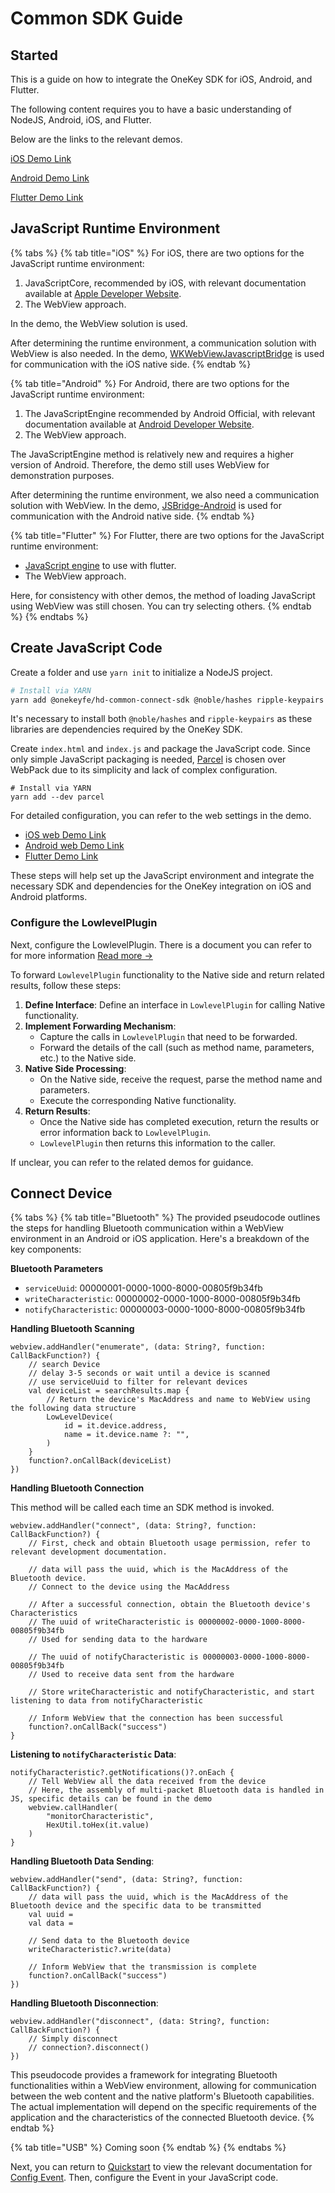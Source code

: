 # Common SDK Guide

## Started

This is a guide on how to integrate the OneKey SDK for iOS, Android, and Flutter.&#x20;

The following content requires you to have a basic understanding of NodeJS, Android, iOS, and Flutter.&#x20;

Below are the links to the relevant demos.

[iOS Demo Link](https://github.com/originalix/Hardware-Lowlevel-Communicate)

[Android Demo Link](https://github.com/ByteZhang1024/OneKeyHardwareExample)

[Flutter Demo Link](https://github.com/ByteZhang1024/OneKeyFlutterHardwareExample)



## JavaScript Runtime Environment

{% tabs %}
{% tab title="iOS" %}
For iOS, there are two options for the JavaScript runtime environment:

1. JavaScriptCore, recommended by iOS, with relevant documentation available at [Apple Developer Website](https://developer.apple.com/documentation/javascriptcore).
2. The WebView approach.

In the demo, the WebView solution is used.

After determining the runtime environment, a communication solution with WebView is also needed. In the demo, [WKWebViewJavascriptBridge](https://github.com/Lision/WKWebViewJavascriptBridge) is used for communication with the iOS native side.
{% endtab %}

{% tab title="Android" %}
For Android, there are two options for the JavaScript runtime environment:

1. The JavaScriptEngine recommended by Android Official, with relevant documentation available at [Android Developer Website](https://developer.android.com/develop/ui/views/layout/webapps/jsengine).
2. The WebView approach.

The JavaScriptEngine method is relatively new and requires a higher version of Android. Therefore, the demo still uses WebView for demonstration purposes.

After determining the runtime environment, we also need a communication solution with WebView. In the demo, [JSBridge-Android](https://github.com/smallbuer/JSBridge-Android) is used for communication with the Android native side.
{% endtab %}

{% tab title="Flutter" %}
For Flutter, there are two options for the JavaScript runtime environment:

* [JavaScript engine](https://pub.dev/packages/flutter_js) to use with flutter.
* The WebView approach.

Here, for consistency with other demos, the method of loading JavaScript using WebView was still chosen. You can try selecting others.
{% endtab %}
{% endtabs %}

## Create JavaScript Code

Create a folder and use `yarn init` to initialize a NodeJS project.

```bash
# Install via YARN
yarn add @onekeyfe/hd-common-connect-sdk @noble/hashes ripple-keypairs
```

It's necessary to install both `@noble/hashes` and `ripple-keypairs` as these libraries are dependencies required by the OneKey SDK.

Create `index.html` and `index.js` and package the JavaScript code. Since only simple JavaScript packaging is needed, [Parcel](https://parceljs.org/) is chosen over WebPack due to its simplicity and lack of complex configuration.

```
# Install via YARN
yarn add --dev parcel
```

For detailed configuration, you can refer to the web settings in the demo.

* [iOS web Demo Link](https://github.com/originalix/Hardware-Lowlevel-Communicate/tree/main/web)
* [Android web Demo Link](https://github.com/ByteZhang1024/OneKeyHardwareExample/tree/main/web)
* [Flutter Demo Link](https://github.com/ByteZhang1024/OneKeyFlutterHardwareExample)

These steps will help set up the JavaScript environment and integrate the necessary SDK and dependencies for the OneKey integration on iOS and Android platforms.

### Configure the LowlevelPlugin

Next, configure the LowlevelPlugin. There is a document you can refer to for more information [Read more →](low-level-transport-plugin.md)



To forward `LowlevelPlugin` functionality to the Native side and return related results, follow these steps:

1. **Define Interface**: Define an interface in `LowlevelPlugin` for calling Native functionality.
2. **Implement Forwarding Mechanism**:
   * Capture the calls in `LowlevelPlugin` that need to be forwarded.
   * Forward the details of the call (such as method name, parameters, etc.) to the Native side.
3. **Native Side Processing**:
   * On the Native side, receive the request, parse the method name and parameters.
   * Execute the corresponding Native functionality.
4. **Return Results**:
   * Once the Native side has completed execution, return the results or error information back to `LowlevelPlugin`.
   * `LowlevelPlugin` then returns this information to the caller.

If unclear, you can refer to the related demos for guidance.

## Connect Device

{% tabs %}
{% tab title="Bluetooth" %}
The provided pseudocode outlines the steps for handling Bluetooth communication within a WebView environment in an Android or iOS application. Here's a breakdown of the key components:

**Bluetooth Parameters**

* `serviceUuid`: 00000001-0000-1000-8000-00805f9b34fb
* `writeCharacteristic`: 00000002-0000-1000-8000-00805f9b34fb
* `notifyCharacteristic`: 00000003-0000-1000-8000-00805f9b34fb

**Handling Bluetooth Scanning**

```
webview.addHandler("enumerate", (data: String?, function: CallBackFunction?) {
    // search Device
    // delay 3-5 seconds or wait until a device is scanned
    // use serviceUuid to filter for relevant devices
    val deviceList = searchResults.map {
        // Return the device's MacAddress and name to WebView using the following data structure
        LowLevelDevice(
            id = it.device.address,
            name = it.device.name ?: "",
        )
    }
    function?.onCallBack(deviceList)
})
```

**Handling Bluetooth Connection**

This method will be called each time an SDK method is invoked.

```
webview.addHandler("connect", (data: String?, function: CallBackFunction?) {
    // First, check and obtain Bluetooth usage permission, refer to relevant development documentation.
    
    // data will pass the uuid, which is the MacAddress of the Bluetooth device.
    // Connect to the device using the MacAddress
    
    // After a successful connection, obtain the Bluetooth device's Characteristics
    // The uuid of writeCharacteristic is 00000002-0000-1000-8000-00805f9b34fb
    // Used for sending data to the hardware
    
    // The uuid of notifyCharacteristic is 00000003-0000-1000-8000-00805f9b34fb
    // Used to receive data sent from the hardware
    
    // Store writeCharacteristic and notifyCharacteristic, and start listening to data from notifyCharacteristic
    
    // Inform WebView that the connection has been successful
    function?.onCallBack("success")
}
```

**Listening to `notifyCharacteristic` Data**:

```
notifyCharacteristic?.getNotifications()?.onEach {
    // Tell WebView all the data received from the device
    // Here, the assembly of multi-packet Bluetooth data is handled in JS, specific details can be found in the demo
    webview.callHandler(
        "monitorCharacteristic",
        HexUtil.toHex(it.value)
    )
}
```

**Handling Bluetooth Data Sending**:

```
webview.addHandler("send", (data: String?, function: CallBackFunction?) {   
    // data will pass the uuid, which is the MacAddress of the Bluetooth device and the specific data to be transmitted
    val uuid = 
    val data = 
    
    // Send data to the Bluetooth device
    writeCharacteristic?.write(data)
    
    // Inform WebView that the transmission is complete
    function?.onCallBack("success")
})
```

**Handling Bluetooth Disconnection**:

```
webview.addHandler("disconnect", (data: String?, function: CallBackFunction?) {
    // Simply disconnect
    // connection?.disconnect()
})
```

This pseudocode provides a framework for integrating Bluetooth functionalities within a WebView environment, allowing for communication between the web content and the native platform's Bluetooth capabilities. The actual implementation will depend on the specific requirements of the application and the characteristics of the connected Bluetooth device.
{% endtab %}

{% tab title="USB" %}
Coming soon
{% endtab %}
{% endtabs %}

Next, you can return to [Quickstart](../started.md) to view the relevant documentation for [Config Event](../config-event.md). Then, configure the Event in your JavaScript code.
